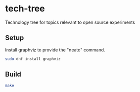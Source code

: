 # tech-tree
Technology tree for topics relevant to open source experiments

## Setup

Install graphviz to provide the "neato" command.

```sh
sudo dnf install graphviz
```


## Build

```sh
make
```
